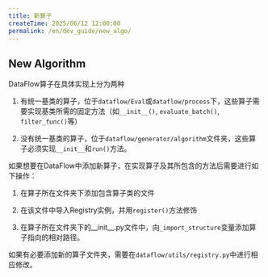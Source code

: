 ```yaml
---
title: 新算子
createTime: 2025/06/12 12:00:00
permalink: /en/dev_guide/new_algo/
---
```


## New Algorithm

DataFlow算子在具体实现上分为两种
1. 有统一基类的算子，位于``dataflow/Eval``或``dataflow/process``下，这些算子需要实现基类所需的固定方法（如``__init__()``, ``evaluate_batch()``, ``filter_func()``等）

2. 没有统一基类的算子，位于``dataflow/generator/algorithm``文件夹，这些算子必须实现``__init__``和``run()``方法。

如果想要在DataFlow中添加新算子，在实现算子及其所包含的方法后需要进行如下操作：

1. 在算子所在文件夹下添加包含算子类的文件

2. 在该文件中导入Registry实例，并用``register()``方法修饰

3. 在算子所在文件夹下的__init__.py文件中，向``_import_structure``变量添加算子指向的相对路径。

如果有必要添加新的算子文件夹，需要在``dataflow/utils/registry.py``中进行相应修改。

